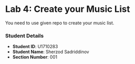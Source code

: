 # Lab 4: Create your Music List

You need to use given repo to create your music list.

### Student Details

- **Student ID**: U1710283
- **Student Name**: Sherzod Sadriddinov
- **Section Number**: 001
